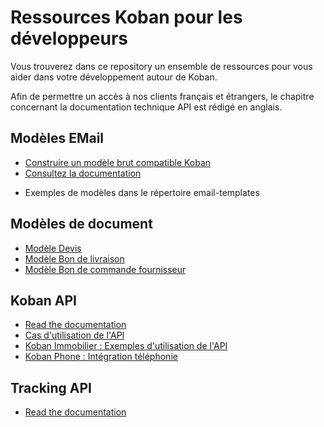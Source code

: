 # Ressources Koban pour les développeurs

Vous trouverez dans ce repository un ensemble de ressources pour vous aider dans votre développement autour de Koban.

Afin de permettre un accès à nos clients français et étrangers, le chapitre concernant la documentation technique API est rédigé en anglais.

## Modèles EMail

- [Construire un modèle brut compatible Koban](docs/htmlemailbrut.md)
- [Consultez la documentation](docs/email-template.md)

* Exemples de modèles dans le répertoire email-templates

## Modèles de document

* [Modèle Devis](gestdocs/quote.md)
* [Modèle Bon de livraison](gestdocs/delivery.md)
* [Modèle Bon de commande fournisseur](gestdocs/purchaseorder.md)

## Koban API

- [Read the documentation](API.md)
- [Cas d'utilisation de l'API](api/apiuse.md)
- [Koban Immobilier : Exemples d'utilisation de l'API](api/apiimmo.md)
- [Koban Phone : Intégration téléphonie](api/apiphone.md)

## Tracking API

* [Read the documentation](TrackingAPI.md)
